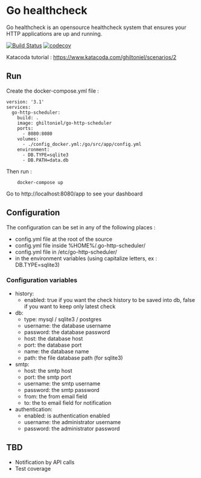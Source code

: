 # Go healthcheck
Go healthcheck is an opensource healthcheck system that ensures your HTTP applications are up and running.

[![Build Status](https://travis-ci.org/guillaumejacquart/go-http-scheduler.svg?branch=master)](https://travis-ci.org/guillaumejacquart/go-http-scheduler) [![codecov](https://codecov.io/gh/guillaumejacquart/go-http-scheduler/branch/master/graph/badge.svg)](https://codecov.io/gh/guillaumejacquart/go-http-scheduler)

Katacoda tutorial : https://www.katacoda.com/ghiltoniel/scenarios/2

## Run
Create the docker-compose.yml file :

```
version: '3.1'
services:
  go-http-scheduler:
    build: .
    image: ghiltoniel/go-http-scheduler
    ports:
      - 8080:8080
    volumes:
      - ./config_docker.yml:/go/src/app/config.yml      
    environment:
      - DB.TYPE=sqlite3
      - DB.PATH=data.db
```

Then run :
```
    docker-compose up
```

Go to http://localhost:8080/app to see your dashboard

## Configuration
The configuration can be set in any of the following places :
- config.yml file at the root of the source
- config.yml file inside %HOME%/.go-http-scheduler/
- config.yml file in /etc/go-http-scheduler/
- in the environment variables (using capitalize letters, ex : DB.TYPE=sqlite3)

### Configuration variables
- history:
  - enabled: true if you want the check history to be saved into db, false if you want to keep only latest check
- db:
  - type: mysql / sqlite3 / postgres
  - username: the database username
  - password: the database password
  - host: the database host
  - port: the database port
  - name: the database name
  - path: the file database path (for sqlite3)
- smtp:
  - host: the smtp host
  - port: the smtp port
  - username: the smtp username
  - password: the smtp password
  - from: the from email field
  - to: the to email field for notification
- authentication:
  - enabled: is authentication enabled
  - username: the administrator username
  - password: the administrator password

## TBD

- Notification by API calls
- Test coverage
